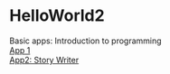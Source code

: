 # HelloWorld2
Basic apps: Introduction to programming
<a href = "https://atkinsann.github.io/HelloWorld2/first_event.html"><br>App 1</a><br>
<a href = "https://atkinsann.github.io/HelloWorld2/story_editor.html">App2: Story Writer</a><br>


